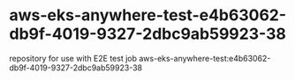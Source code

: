 # aws-eks-anywhere-test-e4b63062-db9f-4019-9327-2dbc9ab59923-38
repository for use with E2E test job aws-eks-anywhere-test:e4b63062-db9f-4019-9327-2dbc9ab59923-38
